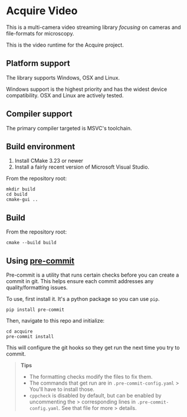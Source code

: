 # Acquire Video

This is a multi-camera video streaming library _focusing_ on cameras and file-formats for microscopy.

This is the video runtime for the Acquire project.

## Platform support

The library supports Windows, OSX and Linux.

Windows support is the highest priority and has the widest device compatibility. OSX and Linux are actively tested.

## Compiler support

The primary compiler targeted is MSVC's toolchain.

## Build environment

1. Install CMake 3.23 or newer
2. Install a fairly recent version of Microsoft Visual Studio.

From the repository root:

```
mkdir build
cd build
cmake-gui ..
```

## Build

From the repository root:

```
cmake --build build
```

## Using [pre-commit](https://pre-commit.com/)

Pre-commit is a utility that runs certain checks before you can create a commit
in git. This helps ensure each commit addresses any quality/formatting issues.

To use, first install it. It's a python package so you can use `pip`.

```
pip install pre-commit
```

Then, navigate to this repo and initialize:

```
cd acquire
pre-commit install
```

This will configure the git hooks so they get run the next time you try to commit.

> **Tips**
>
> - The formatting checks modify the files to fix them.
> - The commands that get run are in `.pre-commit-config.yaml`
    > You'll have to install those.
> - `cppcheck` is disabled by default, but can be enabled by uncommenting the
    > corresponding lines in `.pre-commit-config.yaml`. See that file for more
    > details.
